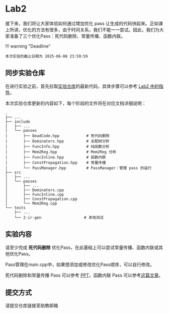 # Lab2

接下来，我们将让大家体验如何通过增加优化 pass 让生成的代码快起来。正如课上所讲，优化的方法有很多，由于时间关系，我们不能一一尝试。因此，我们为大家准备了三个优化Pass：死代码删除、常量传播、函数内联。

!!! warning "Deadline"

    本次实验的截止日期为 2025-06-08 23:59:59


## 同步实验仓库

在进行实验之前，首先拉取[实验仓库](https://cscourse.ustc.edu.cn/vdir/Gitlab/compiler_staff/2024ustc-jianmu-compiler)的最新代码，具体步骤可以参考 [Lab2 中的指导](../lab2/index.md#实验要求)。

本次实验仓库更新的内容如下，每个阶段的文件将在对应文档详细说明：

```
.
├── ...
├── include
│   ├── ...	
│   └── passes
│       ├── DeadCode.hpp            # 死代码删除
│       ├── Dominators.hpp          # 支配树分析
│       ├── FuncInfo.hpp            # 纯函数分析
│       ├── Mem2Reg.hpp             # Mem2Reg 分析
│       ├── FuncInline.hpp          # 函数内联
│       ├── ConstPropagation.hpp    # 常量传播
│       └── PassManager.hpp         # PassManager：管理 pass 的运行
├── src
│   ├── ...
│   └── passes
│       ├── ...
│       ├── Dominators.cpp          
│       ├── FuncInline.cpp          
│       ├── ConstPropagation.cpp    
│       └── Mem2Reg.cpp
└── tests
    ├── ...
    └── 2-ir-gen                   # 本地测试
```

## 实验内容

请至少完成 **死代码删除** 优化Pass，在此基础上可以尝试常量传播、函数内联或其他优化Pass。

Pass管理在main.cpp中，如果想添加或修改优化Pass顺序，可以自行修改。

死代码删除和常量传播 Pass 可以参考 [PPT](../ppt/Lecture24-IR%20Opt-part1-v2.pdf)，函数内联 Pass 可以参考[这篇文章](https://zhuanlan.zhihu.com/p/395552440)。

## 提交方式

请提交仓库链接至助教邮箱
